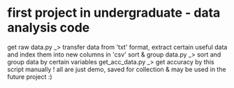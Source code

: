 # first project in undergraduate - data analysis code 
get raw data.py _> transfer data from 'txt' format, extract certain useful data and index them into new columns in 'csv'
sort & group data.py _> sort and group data by certain variables 
get_acc_data.py _> get accuracy by this script manually 
! all are just demo, saved for collection & may be used in the future project :)
